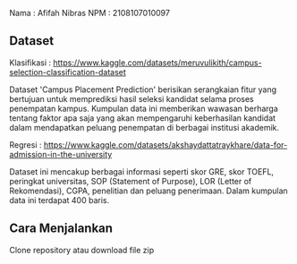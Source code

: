
Nama : Afifah Nibras
NPM : 2108107010097

## Dataset ##

Klasifikasi : https://www.kaggle.com/datasets/meruvulikith/campus-selection-classification-dataset

Dataset 'Campus Placement Prediction' berisikan serangkaian fitur yang bertujuan untuk memprediksi hasil seleksi kandidat selama proses penempatan kampus. Kumpulan data ini memberikan wawasan berharga tentang faktor apa saja yang akan mempengaruhi keberhasilan kandidat dalam mendapatkan peluang penempatan di berbagai institusi akademik.

Regresi : https://www.kaggle.com/datasets/akshaydattatraykhare/data-for-admission-in-the-university

Dataset ini mencakup berbagai informasi seperti skor GRE, skor TOEFL, peringkat universitas, SOP (Statement of Purpose), LOR (Letter of Rekomendasi), CGPA, penelitian dan peluang penerimaan. Dalam kumpulan data ini terdapat 400 baris.

## Cara Menjalankan ##

Clone repository atau download file zip
